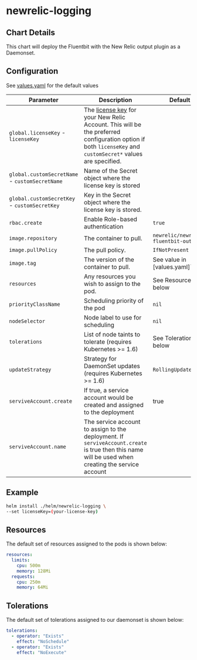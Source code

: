 # newrelic-logging

## Chart Details

This chart will deploy the Fluentbit with the New Relic output plugin as a Daemonset.

## Configuration

See [values.yaml](values.yaml) for the default values

| Parameter                                      | Description                                                                                                                                                                                                                                       | Default                              |
| ---------------------------------------------- | ------------------------------------------------------------------------------------------------------------------------------------------------------------------------------------------------------------------------------------------------- | ------------------------------------ |
| `global.licenseKey` - `licenseKey`             | The [license key](https://docs.newrelic.com/docs/accounts/install-new-relic/account-setup/license-key) for your New Relic Account. This will be the preferred configuration option if both `licenseKey` and `customSecret*` values are specified. |                                      |
| `global.customSecretName` - `customSecretName` | Name of the Secret object where the license key is stored                                                                                                                                                                                         |                                      |
| `global.customSecretKey` - `customSecretKey`   | Key in the Secret object where the license key is stored.                                                                                                                                                                                         |                                      |
| `rbac.create`                                  | Enable Role-based authentication                                                                                                                                                                                                                  | `true`                               |
| `image.repository`                             | The container to pull.                                                                                                                                                                                                                            | `newrelic/newrelic-fluentbit-output` |
| `image.pullPolicy`                             | The pull policy.                                                                                                                                                                                                                                  | `IfNotPresent`                       |
| `image.tag`                                    | The version of the container to pull.                                                                                                                                                                                                             | See value in [values.yaml]`          |
| `resources`                                    | Any resources you wish to assign to the pod.                                                                                                                                                                                                      | See Resources below                  |
| `priorityClassName`                            | Scheduling priority of the pod                                                                                                                                                                                                                    | `nil`                                |
| `nodeSelector`                                 | Node label to use for scheduling                                                                                                                                                                                                                  | `nil`                                |
| `tolerations`                                  | List of node taints to tolerate (requires Kubernetes >= 1.6)                                                                                                                                                                                      | See Tolerations below                |
| `updateStrategy`                               | Strategy for DaemonSet updates (requires Kubernetes >= 1.6)                                                                                                                                                                                       | `RollingUpdate`                      |
| `serviveAccount.create`                        | If true, a service account would be created and assigned to the deployment                                                                                                                                                                        | true                                 |
| `serviveAccount.name`                          | The service account to assign to the deployment. If `serviveAccount.create` is true then this name will be used when creating the service account                                                                                                 |                                      |

## Example

```sh
helm install ./helm/newrelic-logging \
--set licenseKey=(your-license-key)
```

## Resources

The default set of resources assigned to the pods is shown below:

```yaml
resources:
  limits:
    cpu: 500m
    memory: 128Mi
  requests:
    cpu: 250m
    memory: 64Mi
```

## Tolerations

The default set of tolerations assigned to our daemonset is shown below:

```yaml
tolerations:
  - operator: "Exists"
    effect: "NoSchedule"
  - operator: "Exists"
    effect: "NoExecute"
```
